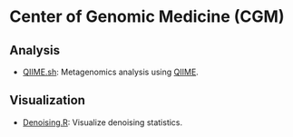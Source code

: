 # Center of Genomic Medicine (CGM)

## Analysis

- [QIIME.sh](QIIME.sh): Metagenomics analysis using [QIIME](https://qiime2.org/).

## Visualization

- [Denoising.R](Denoising.R): Visualize denoising statistics.
